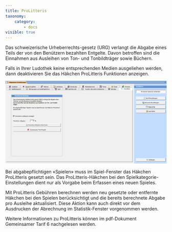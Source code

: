 ```yaml
---
title: ProLitteris
taxonomy:
    category:
        - docs
visible: true
---
```


Das schweizerische Urheberrechts-gesetz (URG) verlangt die Abgabe eines Teils der von den Benützern bezahlten Entgelte. Davon betroffen sind die Einnahmen aus Ausleihen von Ton- und Tonbildträger sowie Büchern.

Falls in Ihrer Ludothek keine entsprechenden Medien ausgeliehen werden, dann deaktivieren Sie das Häkchen ProLitteris Funktionen anzeigen.

![prolitteris](../../../images/prolitteris.png)

Bei abgabepflichtigen «Spielen» muss im Spiel-Fenster das Häkchen ProLitteris gesetzt sein. Das ProLitteris-Häkchen bei den Spielkategorie-Einstellungen dient nur als Vorgabe beim Erfassen eines neuen Spieles.

Mit ProLitteris Gebühren berechnen werden neu gesetzte oder entfernte Häkchen bei den Spielen berücksichtigt und die bereits berechnete Abgabe pro Ausleihe aktualisiert. Diese Aktion kann auch direkt vor dem Ausdrucken der Abrechnung im Statistik-Fenster vorgenommen werden.

Weitere Informationen zu ProLitteris können im pdf-Dokument Gemeinsamer Tarif 6 nachgelesen werden.